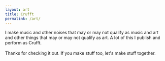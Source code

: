 ```yaml
---
layout: art
title: Crufft
permalink: /art/
---
```


I make music and other noises that may or may not qualify as music and art and other things that may or may not qualify as art. A lot of this I publish and perform as Crufft.<br/><br/> Thanks for checking it out. If you make stuff too, let's make stuff together.<br/><br/> 
